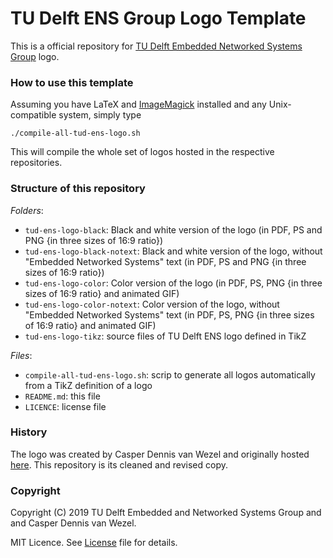 # TU Delft ENS Group Logo Template

This is a official repository for [TU Delft Embedded Networked Systems Group](http://www.ens.ewi.tudelft.nl) logo.

### How to use this template

Assuming you have LaTeX and [ImageMagick](https://imagemagick.org/) installed and any Unix-compatible system, simply type

```
./compile-all-tud-ens-logo.sh 
```

This will compile the whole set of logos hosted in the respective repositories.

### Structure of this repository

_Folders_:

- `tud-ens-logo-black`: Black and white version of the logo (in PDF, PS and PNG {in three sizes of 16:9 ratio})
- `tud-ens-logo-black-notext`: Black and white version of the logo, without "Embedded Networked Systems" text (in PDF, PS and PNG {in three sizes of 16:9 ratio})
- `tud-ens-logo-color`: Color version of the logo (in PDF, PS, PNG {in three sizes of 16:9 ratio} and animated GIF)
- `tud-ens-logo-color-notext`: Color version of the logo, without "Embedded Networked Systems" text (in PDF, PS, PNG {in three sizes of 16:9 ratio} and animated GIF)
- `tud-ens-logo-tikz`: source files of TU Delft ENS logo defined in TikZ

_Files_:

- `compile-all-tud-ens-logo.sh`: scrip to generate all logos automatically from a TikZ definition of a logo
- `README.md`: this file
- `LICENCE`: license file

### History

The logo was created by Casper Dennis van Wezel and originally hosted [here](https://github.com/12casper3/ENS-Logo/). This repository is its cleaned and revised copy.

### Copyright

Copyright (C) 2019 TU Delft Embedded and Networked Systems Group and and Casper Dennis van Wezel.

MIT Licence. See [License](https://github.com/TUDSSL/TUD_ENS_MSc_Thesis_Template/blob/master/LICENSE) file for details.
